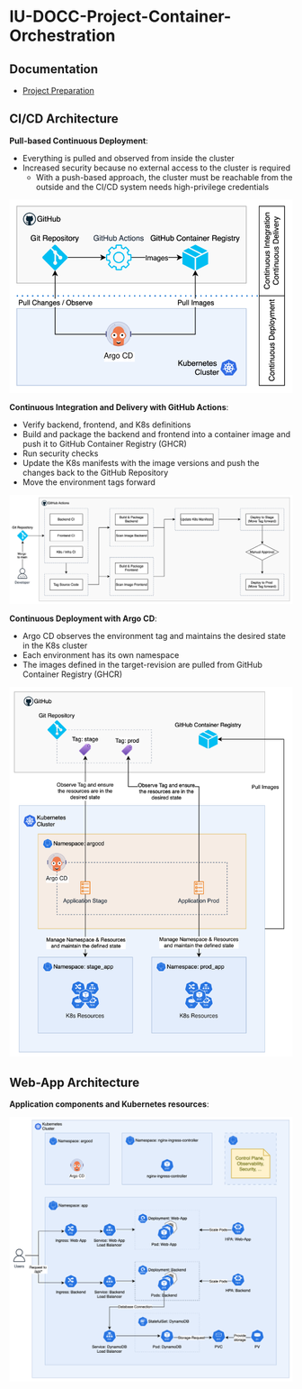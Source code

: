 # IU-DOCC-Project-Container-Orchestration

## Documentation

- [Project Preparation](docs/01-Preparation.md)

## CI/CD Architecture

**Pull-based Continuous Deployment**:

- Everything is pulled and observed from inside the cluster
- Increased security because no external access to the cluster is required
    - With a push-based approach, the cluster must be reachable from the outside and the CI/CD system needs high-privilege credentials

![Pull-based CD](docs/assets/pull-based-cd.svg)

**Continuous Integration and Delivery with GitHub Actions**:

- Verify backend, frontend, and K8s definitions
- Build and package the backend and frontend into a container image and push it to GitHub Container Registry (GHCR)
- Run security checks 
- Update the K8s manifests with the image versions and push the changes back to the GitHub Repository
- Move the environment tags forward

![CI/CD with GitHub Actions](docs/assets/ci-overview-github-actions.svg)

**Continuous Deployment with Argo CD**:

- Argo CD observes the environment tag and maintains the desired state in the K8s cluster
- Each environment has its own namespace
- The images defined in the target-revision are pulled from GitHub Container Registry (GHCR)

![CD with Argo CD](docs/assets/cd-overview-argocd.svg)

## Web-App Architecture

**Application components and Kubernetes resources**:

![Application Architecture in Kubernetes](docs/assets/k8s-application-architecture.svg)
